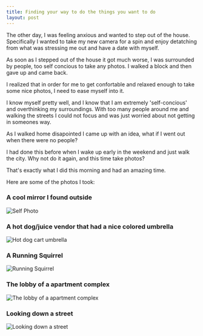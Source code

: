 ```yaml
---
title: Finding your way to do the things you want to do
layout: post
---
```


The other day, I was feeling anxious and wanted to step out of the house. Specifically I wanted to take my new camera for a spin and enjoy detatching from what was stressing me out and have a date with myself. 

As soon as I stepped out of the house it got much worse, I was surrounded by people, too self concious to take any photos. I walked a block and then gave up and came back.

I realized that in order for me to get confortable and relaxed enough to take some nice photos, I need to ease myself into it.

I know myself pretty well, and I know that I am extremely 'self-concious' and overthinking my surroundings. With too many people around me and walking the streets I could not focus and was just worried about not getting in someones way.

As I walked home disapointed I came up with an idea, what if I went out when there were no people?

I had done this before when I wake up early in the weekend and just walk the city. Why not do it again, and this time take photos?

That's exactly what I did this morning and had an amazing time.

Here are some of the photos I took:


### A cool mirror I found outside
![Self Photo](/assets/photography/05-31-city/IMG_0308.jpg)

### A hot dog/juice vendor that had a nice colored umbrella
![Hot dog cart umbrella](/assets/photography/05-31-city/IMG_0290.jpg)


### A Running Squirrel
![Running Squirrel](/assets/photography/05-31-city/IMG_0274.jpg)

### The lobby of a apartment complex
![The lobby of a apartment complex](/assets/photography/05-31-city/IMG_0078.jpg)

### Looking down a street
![Looking down a street](/assets/photography/05-31-city/IMG_0091.jpg)